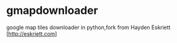 # gmapdownloader
google map tiles downloader in python,fork from Hayden Eskriett [http://eskriett.com]
